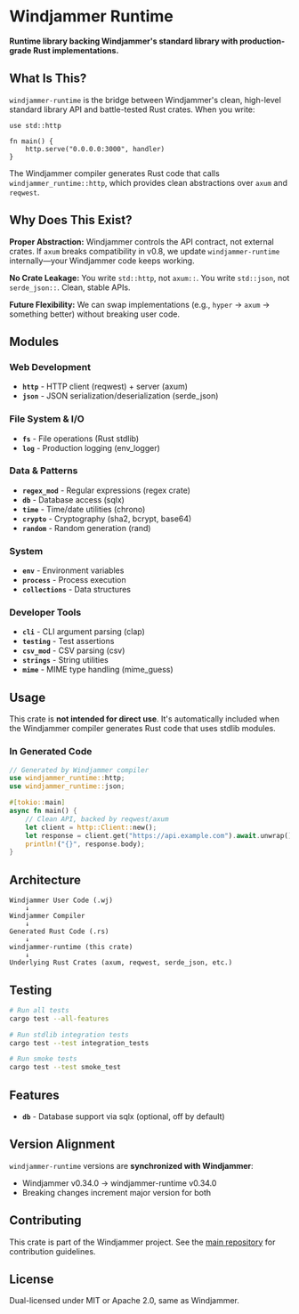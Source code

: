# Windjammer Runtime

**Runtime library backing Windjammer's standard library with production-grade Rust implementations.**

## What Is This?

`windjammer-runtime` is the bridge between Windjammer's clean, high-level standard library API and battle-tested Rust crates. When you write:

```windjammer
use std::http

fn main() {
    http.serve("0.0.0.0:3000", handler)
}
```

The Windjammer compiler generates Rust code that calls `windjammer_runtime::http`, which provides clean abstractions over `axum` and `reqwest`.

## Why Does This Exist?

**Proper Abstraction:** Windjammer controls the API contract, not external crates. If `axum` breaks compatibility in v0.8, we update `windjammer-runtime` internally—your Windjammer code keeps working.

**No Crate Leakage:** You write `std::http`, not `axum::`. You write `std::json`, not `serde_json::`. Clean, stable APIs.

**Future Flexibility:** We can swap implementations (e.g., `hyper` → `axum` → something better) without breaking user code.

## Modules

### Web Development
- **`http`** - HTTP client (reqwest) + server (axum)
- **`json`** - JSON serialization/deserialization (serde_json)

### File System & I/O
- **`fs`** - File operations (Rust stdlib)
- **`log`** - Production logging (env_logger)

### Data & Patterns
- **`regex_mod`** - Regular expressions (regex crate)
- **`db`** - Database access (sqlx)
- **`time`** - Time/date utilities (chrono)
- **`crypto`** - Cryptography (sha2, bcrypt, base64)
- **`random`** - Random generation (rand)

### System
- **`env`** - Environment variables
- **`process`** - Process execution
- **`collections`** - Data structures

### Developer Tools
- **`cli`** - CLI argument parsing (clap)
- **`testing`** - Test assertions
- **`csv_mod`** - CSV parsing (csv)
- **`strings`** - String utilities
- **`mime`** - MIME type handling (mime_guess)

## Usage

This crate is **not intended for direct use**. It's automatically included when the Windjammer compiler generates Rust code that uses stdlib modules.

### In Generated Code

```rust
// Generated by Windjammer compiler
use windjammer_runtime::http;
use windjammer_runtime::json;

#[tokio::main]
async fn main() {
    // Clean API, backed by reqwest/axum
    let client = http::Client::new();
    let response = client.get("https://api.example.com").await.unwrap();
    println!("{}", response.body);
}
```

## Architecture

```
Windjammer User Code (.wj)
    ↓
Windjammer Compiler
    ↓
Generated Rust Code (.rs)
    ↓
windjammer-runtime (this crate)
    ↓
Underlying Rust Crates (axum, reqwest, serde_json, etc.)
```

## Testing

```bash
# Run all tests
cargo test --all-features

# Run stdlib integration tests
cargo test --test integration_tests

# Run smoke tests
cargo test --test smoke_test
```

## Features

- **`db`** - Database support via sqlx (optional, off by default)

## Version Alignment

`windjammer-runtime` versions are **synchronized with Windjammer**:
- Windjammer v0.34.0 → windjammer-runtime v0.34.0
- Breaking changes increment major version for both

## Contributing

This crate is part of the Windjammer project. See the [main repository](https://github.com/jeffreyfriedman/windjammer) for contribution guidelines.

## License

Dual-licensed under MIT or Apache 2.0, same as Windjammer.

